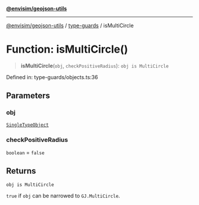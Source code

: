 [**@envisim/geojson-utils**](../../README.md)

---

[@envisim/geojson-utils]() / [type-guards](../README.md) / isMultiCircle

# Function: isMultiCircle()

> **isMultiCircle**(`obj`, `checkPositiveRadius`): `obj is MultiCircle`

Defined in: type-guards/objects.ts:36

## Parameters

### obj

[`SingleTypeObject`](../../geojson/type-aliases/SingleTypeObject.md)

### checkPositiveRadius

`boolean` = `false`

## Returns

`obj is MultiCircle`

`true` if `obj` can be narrowed to `GJ.MultiCircle`.
